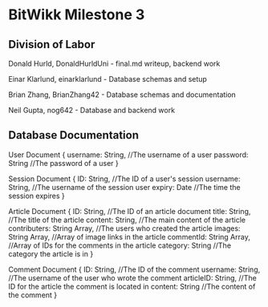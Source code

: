 # BitWikk Milestone 3

## Division of Labor

Donald Hurld, DonaldHurldUni - final.md writeup, backend work

Einar Klarlund, einarklarlund - Database schemas and setup

Brian Zhang, BrianZhang42 - Database schemas and documentation

Neil Gupta, nog642 - Database and backend work

## Database Documentation

User Document 
{
    username: String,           //The username of a user
    password: String            //The password of a user
}

Session Document
{
    ID: String,                 //The ID of a user's session
    username: String,           //The username of the session user
    expiry: Date                //The time the session expires
}

Article Document
{
    ID: String,                 //The ID of an article document
    title: String,              //The title of the article
    content: String,            //The main content of the article
    contributers: String Array, //The users who created the article
    images: String Array,       //Array of image links in the article
    commentId: String Array,    //Array of IDs for the comments in the article
    category: String            //The category the article is in
}

Comment Document
{
    ID: String,                 //The ID of the comment
    username: String,           //The username of the user who wrote the comment
    articleID: String,          //The ID for the article the comment is located in
    content: String             //The content of the comment
}